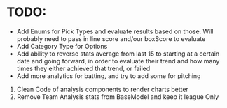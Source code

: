 # TODO: 
- Add Enums for Pick Types and evaluate results based on those. Will probably need to pass in line score and/our boxScore to evaluate
- Add Category Type for Options
- Add ability to reverse stats average from last 15 to starting at a certain date and going forward, in order to evaluate their trend and how many times they either achieved that trend, or failed
- Add more analytics for batting, and try to add some for pitching
1. Clean Code of analysis components to render charts better
2. Remove Team Analysis stats from BaseModel and keep it league Only
